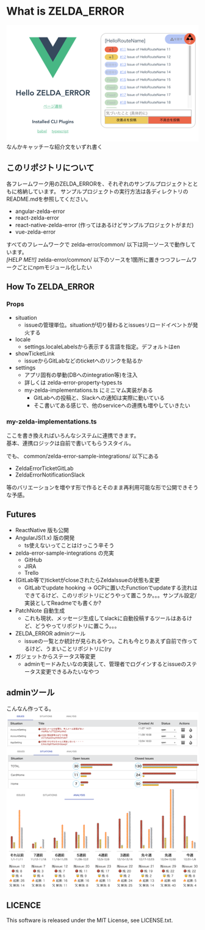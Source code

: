 # What is ZELDA_ERROR
![admin-issues](vue-zelda-error/assets/readme-vue.png)
なんかキャッチーな紹介文をいずれ書く

## このリポジトリについて
各フレームワーク用のZELDA_ERRORを、それぞれのサンプルプロジェクトとともに格納しています。 
サンプルプロジェクトの実行方法は各ディレクトリのREADME.mdを参照してください。

- angular-zelda-error
- react-zelda-error
- react-native-zelda-error (作ってはあるけどサンプルプロジェクトがまだ)
- vue-zelda-error
 
すべてのフレームワークで zelda-error/common/ 以下は同一ソースで動作しています。  
*[HELP ME!!]* zelda-error/common/ 以下のソースを1箇所に置きつつフレームワークごとにnpmモジュール化したい

## How To ZELDA_ERROR
### Props
- situation
  - issueの管理単位。situationが切り替わるとissuesリロードイベントが発火する
- locale
  - settings.localeLabelsから表示する言語を指定。デフォルトはen
- showTicketLink
  - issueからGitLabなどのticketへのリンクを貼るか
- settings
  - アプリ固有の挙動(DBへのintegration等)を注入
  - 詳しくは zelda-error-property-types.ts
  - my-zelda-implementations.ts にミニマム実装がある
    - GitLabへの投稿と、Slackへの通知は実際に動いている
    - そこ書いてある感じで、他のserviceへの連携も増やしていきたい

### my-zelda-implementations.ts
ここを書き換えればいろんなシステムに連携できます。  
基本、連携ロジックは自前で書いてもらうスタイル。

でも、 common/zelda-error-sample-integrations/ 以下にある
- ZeldaErrorTicketGitLab
- ZeldaErrorNotificationSlack

等のバリエーションを増やす形で作るとそのまま再利用可能な形で公開できそうな予感。

## Futures
- ReactNative 版も公開
- AngularJS(1.x) 版の開発
  - ts使えないってことはけっこう辛そう
- zelda-error-sample-integrations の充実
  - GitHub
  - JIRA
  - Trello
- (GitLab等で)ticketがcloseされたらZeldaIssueの状態も変更
  - GitLabでupdate hooking → GCPに置いたFunctionでupdateする流れはできてるけど、このリポジトリにどうやって置こうか。。。サンプル設定/実装としてReadmeでも書くか?
- PatchNote 自動生成
  - これも現状、メッセージ生成してslackに自動投稿するツールはあるけど、どうやってリポジトリに置こう。。。
- ZELDA_ERROR adminツール
  - issueの一覧とか統計が見られるやつ。これも今とりあえず自前で作ってるけど、うまいことリポジトリに(ry
- ガジェットからステータス等変更
  - adminモードみたいなの実装して、管理者でログインするとissueのステータス変更できるみたいなやつ

## adminツール
こんなん作ってる。
![admin-issues](assets/admin-issues.png)
![admin-situations](assets/admin-situations.png)
![admin-analysis](assets/admin-analysis.png)

## LICENCE
This software is released under the MIT License, see LICENSE.txt.

